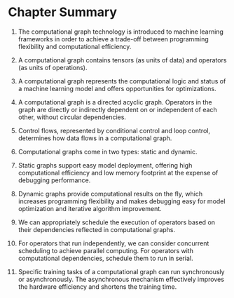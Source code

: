 # Chapter Summary

1.  The computational graph technology is introduced to machine learning
    frameworks in order to achieve a trade-off between programming
    flexibility and computational efficiency.

2.  A computational graph contains tensors (as units of data) and
    operators (as units of operations).

3.  A computational graph represents the computational logic and status
    of a machine learning model and offers opportunities for
    optimizations.

4.  A computational graph is a directed acyclic graph. Operators in the
    graph are directly or indirectly dependent on or independent of each
    other, without circular dependencies.

5.  Control flows, represented by conditional control and loop control,
    determines how data flows in a computational graph.

6.  Computational graphs come in two types: static and dynamic.

7.  Static graphs support easy model deployment, offering high
    computational efficiency and low memory footprint at the expense of
    debugging performance.

8.  Dynamic graphs provide computational results on the fly, which
    increases programming flexibility and makes debugging easy for model
    optimization and iterative algorithm improvement.

9.  We can appropriately schedule the execution of operators based on
    their dependencies reflected in computational graphs.

10. For operators that run independently, we can consider concurrent
    scheduling to achieve parallel computing. For operators with
    computational dependencies, schedule them to run in serial.

11. Specific training tasks of a computational graph can run
    synchronously or asynchronously. The asynchronous mechanism
    effectively improves the hardware efficiency and shortens the
    training time.
